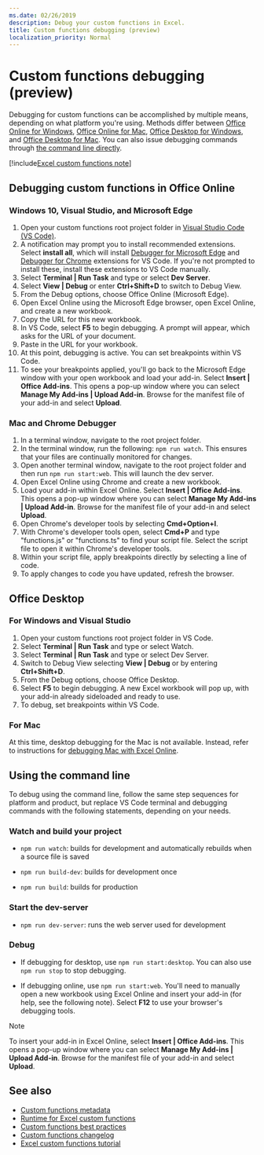 ```yaml
---
ms.date: 02/26/2019
description: Debug your custom functions in Excel.
title: Custom functions debugging (preview)
localization_priority: Normal
---
```

# Custom functions debugging (preview)

Debugging for custom functions can be accomplished by multiple means, depending on what platform you're using. Methods differ between [Office Online for Windows](#windows-10-visual-studio-and-microsoft-edge), [Office Online for Mac](#mac-and-chrome-debugger), [Office Desktop for Windows](#for-windows-and-visual-studio), and [Office Desktop for Mac](#for-mac). You can also issue debugging commands through [the command line directly](#using-the-command-line).

[!include[Excel custom functions note](../includes/excel-custom-functions-note.md)]

## Debugging custom functions in Office Online

### Windows 10, Visual Studio, and Microsoft Edge

1. Open your custom functions root project folder in [Visual Studio Code (VS Code)](https://code.visualstudio.com/).
2. A notification may prompt you to install recommended extensions. Select **install all**, which will install [Debugger for Microsoft Edge](https://marketplace.visualstudio.com/items?itemName=msjsdiag.debugger-for-edge) and [Debugger for Chrome](https://marketplace.visualstudio.com/items?itemName=msjsdiag.debugger-for-chrome) extensions for VS Code. If you're not prompted to install these, install these extensions to VS Code manually.
3. Select **Terminal | Run Task** and type or select **Dev Server**.
4. Select **View | Debug** or enter **Ctrl+Shift+D** to switch to Debug View.
5. From the Debug options, choose Office Online (Microsoft Edge).
6. Open Excel Online using the Microsoft Edge browser, open Excel Online, and create a new workbook.
7. Copy the URL for this new workbook.
8. In VS Code, select **F5** to begin debugging. A prompt will appear, which asks for the URL of your document.
9. Paste in the URL for your workbook.
10. At this point, debugging is active. You can set breakpoints within VS Code.
11. To see your breakpoints applied, you'll go back to the Microsoft Edge window with your open workbook and load your add-in. Select **Insert | Office Add-ins**. This opens a pop-up window where you can select **Manage My Add-ins | Upload Add-in**. Browse for the manifest file of your add-in and select **Upload**.

### Mac and Chrome Debugger

1. In a terminal window, navigate to the root project folder.
2. In the terminal window, run the following: `npm run watch`. This ensures that your files are continually monitored for changes.
3. Open another terminal window, navigate to the root project folder and then run `npm run start:web`. This will launch the dev server.
4. Open Excel Online using Chrome and create a new workbook.
5. Load your add-in within Excel Online. Select **Insert | Office Add-ins**. This opens a pop-up window where you can select **Manage My Add-ins | Upload Add-in**. Browse for the manifest file of your add-in and select **Upload**.
6. Open Chrome's developer tools by selecting **Cmd+Option+I**.
7. With Chrome's developer tools open, select **Cmd+P** and type "functions.js" or "functions.ts" to find your script file. Select the script file to open it within Chrome's developer tools. 
8. Within your script file, apply breakpoints directly by selecting a line of code.
9. To apply changes to code you have updated, refresh the browser.

## Office Desktop

### For Windows and Visual Studio

1. Open your custom functions root project folder in VS Code.
2. Select **Terminal | Run Task** and type or select Watch.
3. Select **Terminal | Run Task** and type or select Dev Server.
4. Switch to Debug View selecting **View | Debug** or by entering **Ctrl+Shift+D**.
5. From the Debug options, choose Office Desktop.
6. Select **F5** to begin debugging. A new Excel workbook will pop up, with your add-in already sideloaded and ready to use.
7. To debug, set breakpoints within VS Code.

### For Mac

At this time, desktop debugging for the Mac is not available. Instead, refer to instructions for [debugging Mac with Excel Online](#mac-and-chrome-debugger).

## Using the command line

To debug using the command line, follow the same step sequences for platform and product, but replace VS Code terminal and debugging commands with the following statements, depending on your needs. 

### Watch and build your project

- `npm run watch`: builds for development and automatically rebuilds when a source file is saved

- `npm run build-dev`: builds for development once

- `npm run build`: builds for production

### Start the dev-server

- `npm run dev-server`: runs the web server used for development

### Debug

- If debugging for desktop, use `npm run start:desktop`. You can also use `npm run stop` to stop debugging. 

- If debugging online, use `npm run start:web`. You'll need to manually open a new workbook using Excel Online and insert your add-in (for help, see the following note).  Select **F12** to use your browser's debugging tools.

> [!NOTE]
> To insert your add-in in Excel Online,  select **Insert | Office Add-ins**. This opens a pop-up window where you can select **Manage My Add-ins | Upload Add-in**. Browse for the manifest file of your add-in and select **Upload**.

## See also

* [Custom functions metadata](custom-functions-json.md)
* [Runtime for Excel custom functions](custom-functions-runtime.md)
* [Custom functions best practices](custom-functions-best-practices.md)
* [Custom functions changelog](custom-functions-changelog.md)
* [Excel custom functions tutorial](../tutorials/excel-tutorial-create-custom-functions.md)
